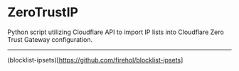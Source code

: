 # ZeroTrustIP

Python script utilizing Cloudflare API to import IP lists into Cloudflare Zero Trust Gateway configuration.


---

(blocklist-ipsets)[https://github.com/firehol/blocklist-ipsets]
